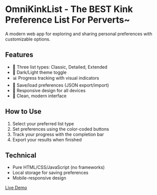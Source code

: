# OmniKinkList - The BEST Kink Preference List For Perverts~
A modern web app for exploring and sharing personal preferences with customizable options.

## Features

- 🎯 Three list types: Classic, Detailed, Extended
- 🌙 Dark/Light theme toggle
- 📊 Progress tracking with visual indicators
- 💾 Save/load preferences (JSON export/import)
- 📱 Responsive design for all devices
- 🎨 Clean, modern interface

## How to Use

1. Select your preferred list type
2. Set preferences using the color-coded buttons
3. Track your progress with the completion bar
4. Export your results when finished

## Technical

- Pure HTML/CSS/JavaScript (no frameworks)
- Local storage for saving preferences
- Mobile-responsive design

[Live Demo](https://firepawer07.github.io/OmniKinkList/)
